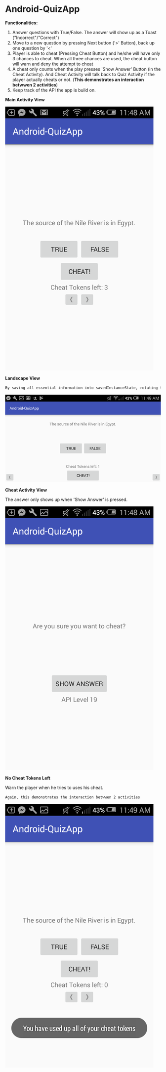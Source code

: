 # Android-QuizApp


**Functionalities:**
1. Answer questions with True/False. The answer will show up as a Toast ("Incorrect"/"Correct")
2. Move to a new question by pressing Next button ('>' Button), back up one question by '<'
3. Player is able to cheat (Pressing Cheat Button) and he/she will have only 3 chances to cheat. When all three chances are used, the cheat button will warn and deny the attempt to cheat
4. A cheat only counts when the play presses 'Show Answer' Button (in the Cheat Activity). And Cheat Activity will talk back to Quiz Activity if the player actually cheats or not. (**This demonstrates an interaction betwwen 2 activities**)
5. Keep track of the API the app is build on.

**Main Activity View**

![alt text](Screenshot1.png)

**Landscape View**
```diff
By saving all essential information into savedInstanceState, rotating the phone does not affect the app.
```
![alt text](Screenshot2.png)

**Cheat Activity View**

The answer only shows up when 'Show Answer' is pressed.

![alt text](Screenshot3.png)

**No Cheat Tokens Left**

Warn the player when he tries to uses his cheat.
```diff
Again, this demonstrates the interaction betwwen 2 activities
```
![alt text](Screenshot4.png)

